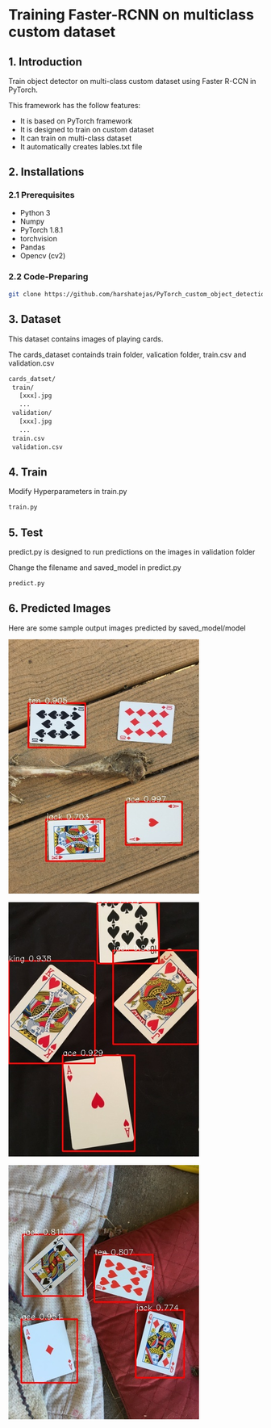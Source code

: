 # Training Faster-RCNN on multiclass custom dataset
## 1. Introduction

Train object detector on multi-class custom dataset using Faster R-CCN in PyTorch. 

This framework has the follow features:
 - It is based on PyTorch framework
 - It is designed to train on custom dataset
 - It can train on multi-class dataset
 - It automatically creates lables.txt file
 
 ## 2. Installations
 ### 2.1 Prerequisites
  - Python 3
  - Numpy 
  - PyTorch 1.8.1
  - torchvision
  - Pandas
  - Opencv (cv2)

### 2.2 Code-Preparing
```bash
git clone https://github.com/harshatejas/PyTorch_custom_object_detection.git
```

## 3. Dataset
This dataset contains images of playing cards.

The cards_dataset containds train folder, valication folder, train.csv and validation.csv
```bash
cards_datset/
 train/
   [xxx].jpg
   ...
 validation/
   [xxx].jpg
   ...
 train.csv
 validation.csv
```

## 4. Train
Modify Hyperparameters in train.py
```bash
train.py
```
## 5. Test
predict.py is designed to run predictions on the images in validation folder

Change the filename and saved_model in predict.py
```bash
predict.py
```
## 6. Predicted Images
Here are some sample output images predicted by saved_model/model

![img](images/image1.jpg)

![img](images/image2.jpg)

![img](images/image3.jpg)

